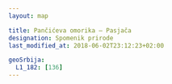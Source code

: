 ```yaml
---
layout: map

title: Pančićeva omorika – Pasjača
designation: Spomenik prirode
last_modified_at: 2018-06-02T23:12:23+02:00

geoSrbija:
  L1_182: [136]
---
```

